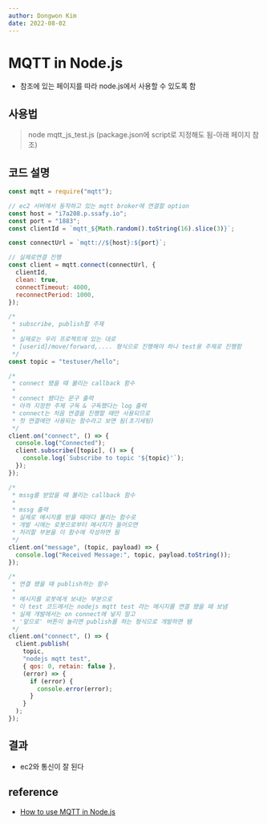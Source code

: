 ```yaml
---
author: Dongwon Kim
date: 2022-08-02
---
```


# MQTT in Node.js

- 참조에 있는 페이지를 따라 node.js에서 사용할 수 있도록 함

## 사용법

> node mqtt_js_test.js
> (package.json에 script로 지정해도 됨-아래 페이지 참조)

## 코드 설명

```js
const mqtt = require("mqtt");

// ec2 서버에서 동작하고 있는 mqtt broker에 연결할 option
const host = "i7a208.p.ssafy.io";
const port = "1883";
const clientId = `mqtt_${Math.random().toString(16).slice(3)}`;

const connectUrl = `mqtt://${host}:${port}`;

// 실제로연결 진행
const client = mqtt.connect(connectUrl, {
  clientId,
  clean: true,
  connectTimeout: 4000,
  reconnectPeriod: 1000,
});

/*
 * subscribe, publish할 주제
 *
 * 실제로는 우리 프로젝트에 있는 대로
 * [userid]/move/forward,.... 형식으로 진행해야 하나 test용 주제로 진행함
 */
const topic = "testuser/hello";

/*
 * connect 됐을 때 불리는 callback 함수
 *
 * connect 됐다는 문구 출력
 * 아까 지정한 주제 구독 & 구독했다는 log 출력
 * connect는 처음 연결을 진행할 때만 사용되므로
 * 첫 연결에만 사용되는 함수라고 보면 됨(초기세팅)
 */
client.on("connect", () => {
  console.log("Connected");
  client.subscribe([topic], () => {
    console.log(`Subscribe to topic '${topic}'`);
  });
});

/*
 * mssg를 받았을 때 불리는 callback 함수
 *
 * mssg 출력
 * 실제로 메시지를 받을 때마다 불리는 함수로
 * 개발 시에는 로봇으로부터 메시지가 들어오면
 * 처리할 부분을 이 함수에 작성하면 됨
 */
client.on("message", (topic, payload) => {
  console.log("Received Message:", topic, payload.toString());
});

/*
 * 연결 됐을 때 publish하는 함수
 *
 * 메시지를 로봇에게 보내는 부분으로
 * 이 test 코드에서는 nodejs mqtt test 라는 메시지를 연결 됐을 때 보냄
 * 실제 개발에서는 on connect에 넣지 말고
 * '앞으로' 버튼이 눌리면 publish를 하는 형식으로 개발하면 됌
 */
client.on("connect", () => {
  client.publish(
    topic,
    "nodejs mqtt test",
    { qos: 0, retain: false },
    (error) => {
      if (error) {
        console.error(error);
      }
    }
  );
});
```

## 결과
- ec2와 통신이 잘 된다

## reference

- [How to use MQTT in Node.js](https://www.emqx.com/en/blog/how-to-use-mqtt-in-nodejs)
